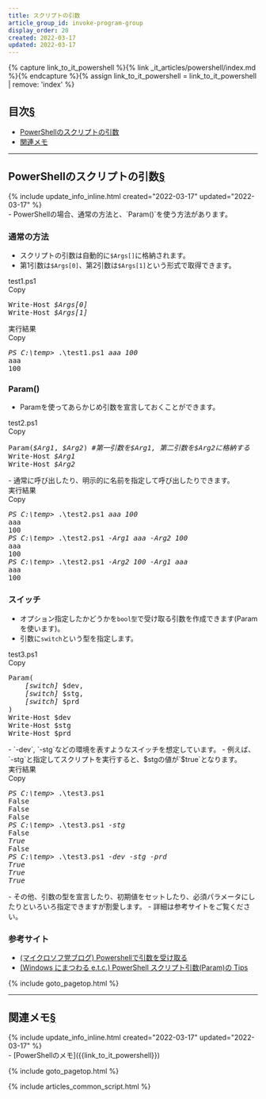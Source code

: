 ```yaml
---
title: スクリプトの引数
article_group_id: invoke-program-group
display_order: 20
created: 2022-03-17
updated: 2022-03-17
---
```

{% capture link_to_it_powershell %}{% link _it_articles/powershell/index.md %}{% endcapture %}{% assign link_to_it_powershell = link_to_it_powershell | remove: 'index' %}
## <a name="index">目次</a><a class="heading-anchor-permalink" href="#目次">§</a>

<ul id="index_ul">
<li><a href="#PowerShellのスクリプトの引数">PowerShellのスクリプトの引数</a></li>
<li><a href="#関連メモ">関連メモ</a></li>
</ul>

* * *
## <a name="PowerShellのスクリプトの引数">PowerShellのスクリプトの引数</a><a class="heading-anchor-permalink" href="#PowerShellのスクリプトの引数">§</a>
<div class="chapter-updated">{% include update_info_inline.html created="2022-03-17" updated="2022-03-17" %}</div>
- PowerShellの場合、通常の方法と、`Param()`を使う方法があります。

### 通常の方法
- スクリプトの引数は自動的に`$Args[]`に格納されます。
- 第1引数は`$Args[0]`、第2引数は`$Args[1]`という形式で取得できます。
<div class="code-box">
<div class="title">test1.ps1</div>
<div class="copy-button">Copy</div>
<pre>
Write-Host <em>$Args[0]</em>
Write-Host <em class="blue">$Args[1]</em>
</pre>
</div>
<div class="code-box-output">
<div class="title">実行結果</div>
<div class="copy-button">Copy</div>
<pre>
<em class="command">PS C:\temp&gt;</em> .\test1.ps1 <em>aaa</em> <em class="blue">100</em>
aaa
100
</pre>
</div>

### Param()
- Paramを使ってあらかじめ引数を宣言しておくことができます。
<div class="code-box">
<div class="title">test2.ps1</div>
<div class="copy-button">Copy</div>
<pre>
Param(<em>$Arg1</em>, <em class="blue">$Arg2</em>) <em class="comment">#第一引数を$Arg1, 第二引数を$Arg2に格納する</em>
Write-Host <em>$Arg1</em>
Write-Host <em class="blue">$Arg2</em>
</pre>
</div>
- 通常に呼び出したり、明示的に名前を指定して呼び出したりできます。
<div class="code-box-output">
<div class="title">実行結果</div>
<div class="copy-button">Copy</div>
<pre>
<em class="command">PS C:\temp&gt;</em> .\test2.ps1 <em>aaa</em> <em class="blue">100</em>
aaa
100
<em class="command">PS C:\temp&gt;</em> .\test2.ps1 <em>-Arg1 aaa</em> <em class="blue">-Arg2 100</em>
aaa
100
<em class="command">PS C:\temp&gt;</em> .\test2.ps1 <em class="blue">-Arg2 100</em> <em>-Arg1 aaa</em>
aaa
100
</pre>
</div>

### スイッチ
- オプション指定したかどうかを`bool型`で受け取る引数を作成できます(Paramを使います)。
- 引数に`switch`という型を指定します。
<div class="code-box">
<div class="title">test3.ps1</div>
<div class="copy-button">Copy</div>
<pre>
Param(
    <em>[switch]</em> $dev,
    <em>[switch]</em> $stg,
    <em>[switch]</em> $prd
)
Write-Host $dev
Write-Host $stg
Write-Host $prd
</pre>
</div>
- `-dev`, `-stg`などの環境を表すようなスイッチを想定しています。
- 例えば、`-stg`と指定してスクリプトを実行すると、$stgの値が`$true`となります。
<div class="code-box-output">
<div class="title">実行結果</div>
<div class="copy-button">Copy</div>
<pre>
<em class="command">PS C:\temp&gt;</em> .\test3.ps1
False
False
False
<em class="command">PS C:\temp&gt;</em> .\test3.ps1 <em>-stg</em>
False
<em>True</em>
False
<em class="command">PS C:\temp&gt;</em> .\test3.ps1 <em>-dev -stg -prd</em>
<em>True
True
True</em>
</pre>
</div>
- その他、引数の型を宣言したり、初期値をセットしたり、必須パラメータにしたりといろいろ指定できますが割愛します。
- 詳細は参考サイトをご覧ください。

### 参考サイト
- [(マイクロソフ党ブログ) Powershellで引数を受け取る](https://microsoftou.com/ps-arguments/)
- [(Windows にまつわる e.t.c.) PowerShell スクリプト引数(Param)の Tips](http://www.vwnet.jp/windows/PowerShell/Param.htm)

{% include goto_pagetop.html %}

* * *
## <a name="関連メモ">関連メモ</a><a class="heading-anchor-permalink" href="#関連メモ">§</a>
<div class="chapter-updated">{% include update_info_inline.html created="2022-03-17" updated="2022-03-17" %}</div>
- [PowerShellのメモ]({{link_to_it_powershell}})

{% include goto_pagetop.html %}

{% include articles_common_script.html %}
